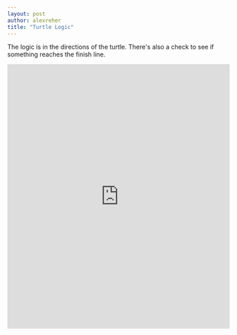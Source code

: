 ```yaml
---
layout: post
author: alexreher
title: "Turtle Logic"
---
```


The logic is in the directions of the turtle. There's also a check to see if something reaches the finish line.

<iframe src="https://trinket.io/embed/python/b39bcce177" width="100%" height="600" frameborder="0" marginwidth="0" marginheight="0" allowfullscreen></iframe>
